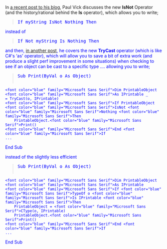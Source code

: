 In [a recent post to his blog](http://www.panopticoncentral.net/PermaLink.aspx/086feb98-d3d3-4831-a1ba-e8f70c72dac1), Paul Vick discusses the new **IsNot** Operator (and the history/rational behind the **Is** operator), which allows you to write; 

> <pre><font color="blue" family="Microsoft Sans Serif">If myString <font color="blue" family="Microsoft Sans Serif">IsNot <font color="blue" family="Microsoft Sans Serif">Nothing <font color="blue" family="Microsoft Sans Serif">Then</pre>

instead of 

> <pre><font color="blue" family="Microsoft Sans Serif">If <font color="blue" family="Microsoft Sans Serif">Not myString <font color="blue" family="Microsoft Sans Serif">Is <font color="blue" family="Microsoft Sans Serif">Nothing <font color="blue" family="Microsoft Sans Serif">Then</pre>

and then, [in another post](http://www.panopticoncentral.net/PermaLink.aspx/0d6ba439-8126-427e-952e-3f5fbba33904), he covers the new **TryCast** operator (which is like C#'s &#8216;as' operator), which will allow you to save a bit of extra work (and produce a slight perf improvement in some situations) when checking to see if an object can be cast to a specific type .... allowing you to write; 

> <pre><font color="blue" family="Microsoft Sans Serif">Sub <font color="blue" family="Microsoft Sans Serif">Print(<font color="blue" family="Microsoft Sans Serif">ByVal o <font color="blue" family="Microsoft Sans Serif">As <font color="blue" family="Microsoft Sans Serif">Object)
    <font color="blue" family="Microsoft Sans Serif">Dim PrintableObject <font color="blue" family="Microsoft Sans Serif">As IPrintable _        = TryCast(o, IPrintable)
    <font color="blue" family="Microsoft Sans Serif">If PrintableObject <font color="blue" family="Microsoft Sans Serif">IsNot <font color="blue" family="Microsoft Sans Serif">Nothing <font color="blue" family="Microsoft Sans Serif">Then
        PrintableObject.<font color="blue" family="Microsoft Sans Serif">Print()
    <font color="blue" family="Microsoft Sans Serif">End <font color="blue" family="Microsoft Sans Serif">If
    ...
<font color="blue" family="Microsoft Sans Serif">End <font color="blue" family="Microsoft Sans Serif">Sub
</pre>

instead of the slightly less efficient 

> <pre><font color="blue" family="Microsoft Sans Serif">Sub <font color="blue" family="Microsoft Sans Serif">Print(<font color="blue" family="Microsoft Sans Serif">ByVal o <font color="blue" family="Microsoft Sans Serif">As <font color="blue" family="Microsoft Sans Serif">Object)
    <font color="blue" family="Microsoft Sans Serif">Dim PrintableObject <font color="blue" family="Microsoft Sans Serif">As IPrintable
    <font color="blue" family="Microsoft Sans Serif">If <font color="blue" family="Microsoft Sans Serif">TypeOf o <font color="blue" family="Microsoft Sans Serif">Is IPrintable <font color="blue" family="Microsoft Sans Serif">Then
        PrintableObject = <font color="blue" family="Microsoft Sans Serif">CType(o, IPrintable)
        PrintableObject.<font color="blue" family="Microsoft Sans Serif">Print()
    <font color="blue" family="Microsoft Sans Serif">End <font color="blue" family="Microsoft Sans Serif">If
    ...
<font color="blue" family="Microsoft Sans Serif">End <font color="blue" family="Microsoft Sans Serif">Sub
</pre>